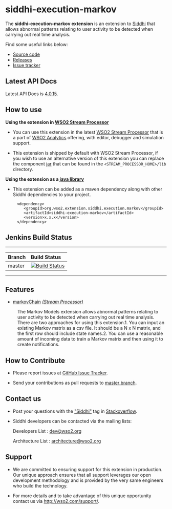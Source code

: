 siddhi-execution-markov
======================================

The **siddhi-execution-markov extension** is an extension to <a target="_blank" href="https://wso2.github.io/siddhi">Siddhi</a> that allows abnormal patterns relating to user activity to be detected when carrying out real time analysis.

Find some useful links below:

* <a target="_blank" href="https://github.com/wso2-extensions/siddhi-execution-markov">Source code</a>
* <a target="_blank" href="https://github.com/wso2-extensions/siddhi-execution-markov/releases">Releases</a>
* <a target="_blank" href="https://github.com/wso2-extensions/siddhi-execution-markov/issues">Issue tracker</a>

## Latest API Docs 

Latest API Docs is <a target="_blank" href="https://wso2-extensions.github.io/siddhi-execution-markov/api/4.0.15">4.0.15</a>.

## How to use 

**Using the extension in <a target="_blank" href="https://github.com/wso2/product-sp">WSO2 Stream Processor</a>**

* You can use this extension in the latest <a target="_blank" href="https://github.com/wso2/product-sp/releases">WSO2 Stream Processor</a> that is a part of <a target="_blank" href="http://wso2.com/analytics?utm_source=gitanalytics&utm_campaign=gitanalytics_Jul17">WSO2 Analytics</a> offering, with editor, debugger and simulation support. 

* This extension is shipped by default with WSO2 Stream Processor, if you wish to use an alternative version of this extension you can replace the component <a target="_blank" href="https://github.com/wso2-extensions/siddhi-execution-markov/releases">jar</a> that can be found in the `<STREAM_PROCESSOR_HOME>/lib` directory.

**Using the extension as a <a target="_blank" href="https://wso2.github.io/siddhi/documentation/running-as-a-java-library">java library</a>**

* This extension can be added as a maven dependency along with other Siddhi dependencies to your project.

```
     <dependency>
        <groupId>org.wso2.extension.siddhi.execution.markov</groupId>
        <artifactId>siddhi-execution-markov</artifactId>
        <version>x.x.x</version>
     </dependency>
```

## Jenkins Build Status

---

|  Branch | Build Status |
| :------ |:------------ | 
| master  | [![Build Status](https://wso2.org/jenkins/job/siddhi/job/siddhi-execution-markov/badge/icon)](https://wso2.org/jenkins/job/siddhi/job/siddhi-execution-markov/) |

---

## Features

* <a target="_blank" href="https://wso2-extensions.github.io/siddhi-execution-markov/api/4.0.15/#markovchain-stream-processor">markovChain</a> *<a target="_blank" href="https://wso2.github.io/siddhi/documentation/siddhi-4.0/#stream-processor">(Stream Processor)</a>*<br><div style="padding-left: 1em;"><p>The Markov Models extension allows abnormal patterns relating to user activity to be detected when carrying out real time analysis. There are two approaches for using this extension.1. You can input an existing Markov matrix as a csv file. It should be a N x N matrix,    and the first row should include state names.2. You can use a reasonable amount of incoming data to train a Markov matrix and then using it to   create notifications.</p></div>

## How to Contribute
 
  * Please report issues at <a target="_blank" href="https://github.com/wso2-extensions/siddhi-execution-markov/issues">GitHub Issue Tracker</a>.
  
  * Send your contributions as pull requests to <a target="_blank" href="https://github.com/wso2-extensions/siddhi-execution-markov/tree/master">master branch</a>. 
 
## Contact us 

 * Post your questions with the <a target="_blank" href="http://stackoverflow.com/search?q=siddhi">"Siddhi"</a> tag in <a target="_blank" href="http://stackoverflow.com/search?q=siddhi">Stackoverflow</a>. 
 
 * Siddhi developers can be contacted via the mailing lists:
 
    Developers List   : [dev@wso2.org](mailto:dev@wso2.org)
    
    Architecture List : [architecture@wso2.org](mailto:architecture@wso2.org)
 
## Support 

* We are committed to ensuring support for this extension in production. Our unique approach ensures that all support leverages our open development methodology and is provided by the very same engineers who build the technology. 

* For more details and to take advantage of this unique opportunity contact us via <a target="_blank" href="http://wso2.com/support?utm_source=gitanalytics&utm_campaign=gitanalytics_Jul17">http://wso2.com/support/</a>. 
